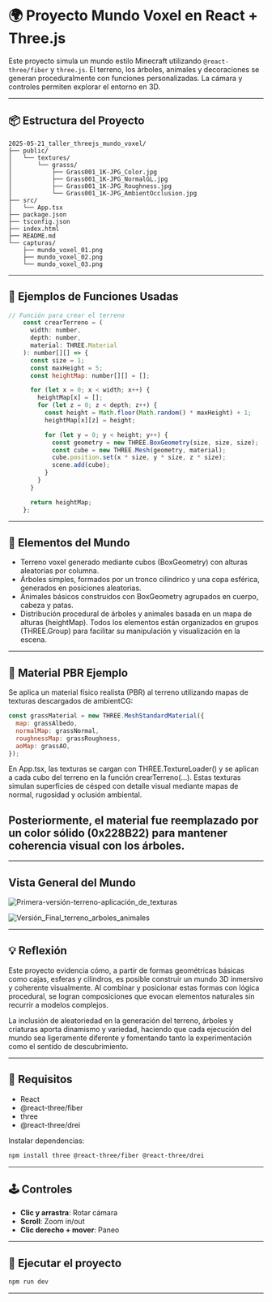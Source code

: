 # 🌍 Proyecto Mundo Voxel en React + Three.js

Este proyecto simula un mundo estilo Minecraft utilizando `@react-three/fiber` y `three.js`. El terreno, los árboles, animales y decoraciones se generan proceduralmente con funciones personalizadas. La cámara y controles permiten explorar el entorno en 3D.

---

## 📦 Estructura del Proyecto

```
2025-05-21_taller_threejs_mundo_voxel/
├── public/
│   └── textures/
│       └── grasss/
│           ├── Grass001_1K-JPG_Color.jpg
│           ├── Grass001_1K-JPG_NormalGL.jpg
│           ├── Grass001_1K-JPG_Roughness.jpg
│           └── Grass001_1K-JPG_AmbientOcclusion.jpg
├── src/
│   └── App.tsx
├── package.json
├── tsconfig.json
├── index.html
├── README.md
└── capturas/
    ├── mundo_voxel_01.png
    ├── mundo_voxel_02.png
    └── mundo_voxel_03.png
````

---

## 📘 Ejemplos de Funciones Usadas

```js
// Función para crear el terreno
    const crearTerreno = (
      width: number,
      depth: number,
      material: THREE.Material
    ): number[][] => {
      const size = 1;
      const maxHeight = 5;
      const heightMap: number[][] = [];

      for (let x = 0; x < width; x++) {
        heightMap[x] = [];
        for (let z = 0; z < depth; z++) {
          const height = Math.floor(Math.random() * maxHeight) + 1;
          heightMap[x][z] = height;

          for (let y = 0; y < height; y++) {
            const geometry = new THREE.BoxGeometry(size, size, size);
            const cube = new THREE.Mesh(geometry, material);
            cube.position.set(x * size, y * size, z * size);
            scene.add(cube);
          }
        }
      }

      return heightMap;
    };
````

---

## 🌱 Elementos del Mundo

- Terreno voxel generado mediante cubos (BoxGeometry) con alturas aleatorias por columna.
- Árboles simples, formados por un tronco cilíndrico y una copa esférica, generados en posiciones aleatorias.
- Animales básicos construidos con BoxGeometry agrupados en cuerpo, cabeza y patas.
- Distribución procedural de árboles y animales basada en un mapa de alturas (heightMap).
Todos los elementos están organizados en grupos (THREE.Group) para facilitar su manipulación y visualización en la escena.



---

## 🎨 Material PBR Ejemplo

Se aplica un material físico realista (PBR) al terreno utilizando mapas de texturas descargados de ambientCG:

```js
const grassMaterial = new THREE.MeshStandardMaterial({
  map: grassAlbedo,
  normalMap: grassNormal,
  roughnessMap: grassRoughness,
  aoMap: grassAO,
});
```
En App.tsx, las texturas se cargan con THREE.TextureLoader() y se aplican a cada cubo del terreno en la función crearTerreno(...). Estas texturas simulan superficies de césped con detalle visual mediante mapas de normal, rugosidad y oclusión ambiental.

Posteriormente, el material fue reemplazado por un color sólido (0x228B22) para mantener coherencia visual con los árboles.
---
---

## Vista General del Mundo

![Primera-versión-terreno-aplicación_de_texturas](https://github.com/user-attachments/assets/2ecbd03d-3a28-4851-b701-976bd6fc5ad8)

![Versión_Final_terreno_arboles_animales](https://github.com/user-attachments/assets/b3db8560-5467-415b-a236-ec3ee6690220)


---

## 💡 Reflexión

Este proyecto evidencia cómo, a partir de formas geométricas básicas como cajas, esferas y cilindros, es posible construir un mundo 3D inmersivo y coherente visualmente. Al combinar y posicionar estas formas con lógica procedural, se logran composiciones que evocan elementos naturales sin recurrir a modelos complejos.

La inclusión de aleatoriedad en la generación del terreno, árboles y criaturas aporta dinamismo y variedad, haciendo que cada ejecución del mundo sea ligeramente diferente y fomentando tanto la experimentación como el sentido de descubrimiento.

---

## 🚀 Requisitos

* React
* @react-three/fiber
* three
* @react-three/drei

Instalar dependencias:

```bash
npm install three @react-three/fiber @react-three/drei
```

---

## 🕹️ Controles

* **Clic y arrastra**: Rotar cámara
* **Scroll**: Zoom in/out
* **Clic derecho + mover**: Paneo

---

## 🧪 Ejecutar el proyecto

```bash
npm run dev
```

---

